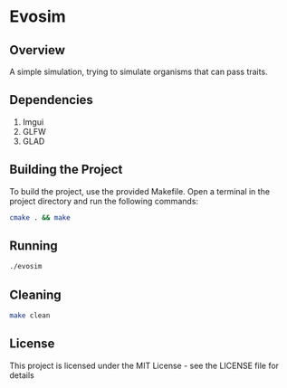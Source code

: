 Evosim
======

Overview
--------
A simple simulation, trying to simulate organisms that can pass traits.

Dependencies
------------
1. Imgui
2. GLFW
3. GLAD


Building the Project
--------------------

To build the project, use the provided Makefile. Open a terminal in the project directory and run the following commands:

```bash
cmake . && make
```

Running
-------
```bash
./evosim
```

Cleaning
--------
```bash
make clean
```

License
-------
This project is licensed under the MIT License - see the LICENSE file for details
